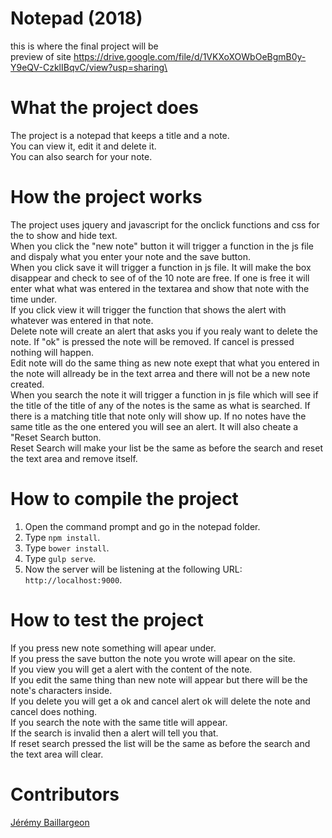 # Notepad (2018)

this is where the final project will be<br/>
preview of site https://drive.google.com/file/d/1VKXoXOWbOeBgmB0y-Y9eQV-CzklIBqvC/view?usp=sharing\

# What the project does
The project is a notepad that keeps a title and a note. <br/>
You can view it, edit it and delete it.<br/>
You can also search for your note.

# How the project works
The project uses jquery and javascript for the onclick functions and css for the to show and hide text.<br/>
When you click the "new note" button it will trigger a function in the js file and dispaly what you enter your note and the save button. <br/>
When you click save it will trigger a function in js file. It will make the box disappear and check to see of of the 10 note are free. If one is free it will enter what what was entered in the textarea and show that note with the time under. <br/>
If you click view it will trigger the function that shows the alert with whatever was entered in that note.<br/>
Delete note will create an alert that asks you if you realy want to delete the note. If "ok" is pressed the note will be removed. If cancel is pressed nothing will happen. <br/>
Edit note will do the same thing as new note exept that what you entered in the note will allready be in the text arrea and there will not be a new note created. <br/>
When you search the note it will trigger a function in js file which will see if the title of the title of any of the notes is the same as what is searched. If there is a matching title that note only will show up. If no notes have the same title as the one entered you will see an alert. It will also cheate a "Reset Search button.<br/>
Reset Search will make your list be the same as before the search and reset the text area and remove itself.
# How to compile the project
1. Open the command prompt and go in the notepad folder. 
2. Type `npm install`.
3. Type `bower install`.
4. Type `gulp serve`.
5. Now the server will be listening at the following URL: `http://localhost:9000`.

# How to test the project
If you press new note something will apear under.<br/>
If you press the save button the note you wrote will apear on the site.<br/>
If you view you will get a alert with the content of the note.<br/>
If you edit the same thing than new note will appear but there will be the note's characters inside.<br/>
If you delete you will get a ok and cancel alert ok will delete the note and cancel does nothing.<br/>
If you search the note with the same title will appear.<br/>
If the search is invalid then a alert will tell you that.<br/>
If reset search pressed the list will be the same as before the search and the text area will clear.
# Contributors

[Jérémy Baillargeon](https://github.com/jerbail31)
